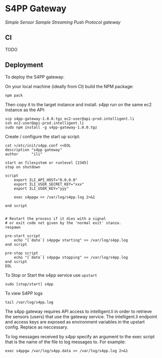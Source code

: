 
# S4PP Gateway

*Simple Sensor Sample Streaming Push Protocol gateway*

## CI

TODO


## Deployment

To deploy the S4PP gateway:

On your local machine (ideally from CI) build the NPM package:

    npm pack

Then copy it to the target instance and install. *s4pp* run on the same
ec2 instance as the API:

    scp s4pp-gateway-1.0.0.tgz ec2-user@api-prod.intelligent.li
    ssh ec2-user@api-prod.intelligent.li
    sudo npm install -g s4pp-gateway-1.0.0.tgz

Create / configure the start up script:

```
cat >/etc/init/s4pp.conf <<EOL
description "s4pp gateway"
author      "ili"

start on filesystem or runlevel [2345]
stop on shutdown

script
    export ILI_API_HOST="0.0.0.0"
    export ILI_USER_SECRET_KEY="xxx"
    export ILI_USER_KEY="yyy"

    exec s4ppgw >> /var/log/s4pp.log 2>&1

end script


# Restart the process if it dies with a signal
# or exit code not given by the 'normal exit' stanza.
respawn

pre-start script
    echo "[`date`] s4ppgw starting" >> /var/log/s4pp.log
end script

pre-stop script
    echo "[`date`] s4ppgw stopping" >> /var/log/s4pp.log
end script
EOL
```

To Stop or Start the s4pp service use `upstart`

    sudo [stop/start] s4pp

To view S4PP logs

    tail /var/log/s4pp.log

The s4pp gateway requires API access to intelligent.li in order to
retrieve the sensors (users) that use the gateway service.  The intelligent.li
endpoint and access keys are exposed as environment variables in the upstart
config. Replace as neccessary.

To log messages received by _s4pp_ specify an argument to the exec script that
is the name of the file to log messages to. For example:

    exec s4ppgw /var/log/s4pp.data >> /var/log/s4pp.log 2>&1


